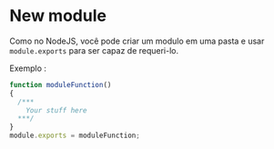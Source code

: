 # New module

Como no NodeJS, você pode criar um modulo em uma pasta e usar `module.exports` para ser capaz de requeri-lo.

Exemplo :
```javascript
function moduleFunction()
{
  /***
    Your stuff here
  ***/
}
module.exports = moduleFunction;
```
